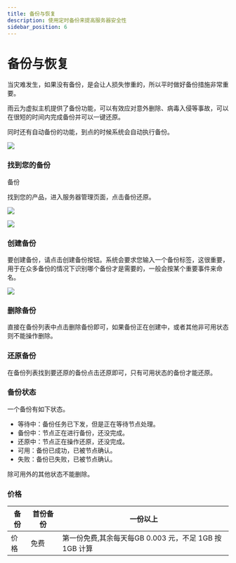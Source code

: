 ```yaml
---
title: 备份与恢复
description: 使用定时备份来提高服务器安全性
sidebar_position: 6
---
```



# 备份与恢复

当灾难发生，如果没有备份，是会让人损失惨重的，所以平时做好备份措施非常重要。

雨云为虚拟主机提供了备份功能，可以有效应对意外删除、病毒入侵等事故，可以在很短的时间内完成备份并可以一键还原。

同时还有自动备份的功能，到点的时候系统会自动执行备份。

![](https://cn-sy1.rains3.com/rainyun-assets/pic/2023/12/20231211153309_c3caee4f6fa769cc273ea9639a777adc.png)

### 找到您的备份


备份

找到您的产品，进入服务器管理页面，点击备份还原。

![](https://cn-sy1.rains3.com/rainyun-assets/pic/2023/12/20231211150725_4c020bcca55c07770891dca49ada518b.png)

![](https://cn-sy1.rains3.com/rainyun-assets/pic/2023/12/20231211153508_1edc608ba7ee91ed79f1eb857a702e43.png)



### 创建备份

要创建备份，请点击创建备份按钮。系统会要求您输入一个备份标签，这很重要，用于在众多备份的情况下识别哪个备份才是需要的，一般会按某个重要事件来命名。

![](https://cn-sy1.rains3.com/rainyun-assets/pic/2023/12/20231211102817_ac3f8a6be2013baced0da0f96dae971f.png)

### 删除备份

直接在备份列表中点击删除备份即可，如果备份正在创建中，或者其他非可用状态则不能操作删除。


### 还原备份

在备份列表找到要还原的备份点击还原即可，只有可用状态的备份才能还原。

### 备份状态

一个备份有如下状态。

+ 等待中：备份任务已下发，但是正在等待节点处理。
+ 备份中：节点正在进行备份，还没完成。
+ 还原中：节点正在操作还原，还没完成。
+ 可用：备份已成功，已被节点确认。
+ 失败：备份已失败，已被节点确认。

除可用外的其他状态不能删除。

### 价格

| 备份 | 首份备份 | 一份以上                                  |
|----|------|---------------------------------------|
| 价格 | 免费   | 第一份免费,其余每天每GB 0.003 元，不足 1GB 按 1GB 计算 |

